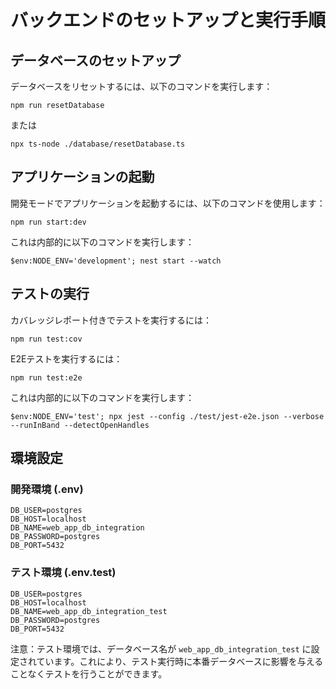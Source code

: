 # バックエンドのセットアップと実行手順

## データベースのセットアップ

データベースをリセットするには、以下のコマンドを実行します：

```
npm run resetDatabase
```

または

```
npx ts-node ./database/resetDatabase.ts
```

## アプリケーションの起動

開発モードでアプリケーションを起動するには、以下のコマンドを使用します：

```
npm run start:dev
```

これは内部的に以下のコマンドを実行します：

```
$env:NODE_ENV='development'; nest start --watch
```

## テストの実行

カバレッジレポート付きでテストを実行するには：

```
npm run test:cov
```

E2Eテストを実行するには：

```
npm run test:e2e
```

これは内部的に以下のコマンドを実行します：

```
$env:NODE_ENV='test'; npx jest --config ./test/jest-e2e.json --verbose --runInBand --detectOpenHandles
```

## 環境設定

### 開発環境 (.env)

```
DB_USER=postgres
DB_HOST=localhost
DB_NAME=web_app_db_integration
DB_PASSWORD=postgres
DB_PORT=5432
```

### テスト環境 (.env.test)

```
DB_USER=postgres
DB_HOST=localhost
DB_NAME=web_app_db_integration_test
DB_PASSWORD=postgres
DB_PORT=5432
```

注意：テスト環境では、データベース名が `web_app_db_integration_test` に設定されています。これにより、テスト実行時に本番データベースに影響を与えることなくテストを行うことができます。